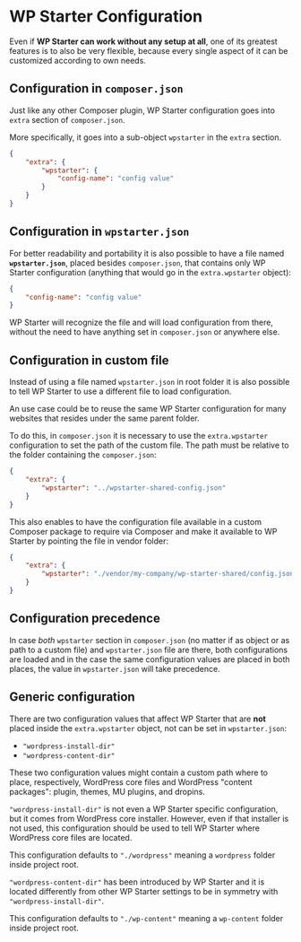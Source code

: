 # WP Starter Configuration

Even if **WP Starter can work without any setup at all**, one of its greatest features is to also be very flexible, because every single aspect of it can be customized according to own needs.



## Configuration in `composer.json`

Just like any other Composer plugin, WP Starter configuration goes into `extra` section of `composer.json`.

More specifically, it goes into a sub-object `wpstarter` in the  `extra` section.

```json
{
    "extra": {
        "wpstarter": {
            "config-name": "config value"
        }
    }
}
```



## Configuration in  `wpstarter.json` 

For better readability and portability it is also possible to have a file named **`wpstarter.json`**, placed besides `composer.json`, that contains only WP Starter configuration (anything that would go in the  `extra.wpstarter` object):

```json
{
    "config-name": "config value"
}
```

WP Starter will recognize the file and will load configuration from there, without the need to have anything set in  `composer.json` or anywhere else.



## Configuration in custom file

Instead of using a file named `wpstarter.json` in root folder it is also possible to tell WP Starter to use a different file to load configuration.

An use case could be to reuse the same WP Starter configuration for many websites that resides under the same parent folder.

To do this, in  `composer.json` it is necessary to use the `extra.wpstarter` configuration to set the path of the custom file. The path must be relative to the folder containing the `composer.json`:

```json
{
    "extra": {
        "wpstarter": "../wpstarter-shared-config.json"
    }
}
```

This also enables to have the configuration file available in a custom Composer package to require via Composer and make it available to WP Starter by pointing the file in vendor folder:

```json
{
    "extra": {
        "wpstarter": "./vendor/my-company/wp-starter-shared/config.json"
    }
}
```



## Configuration precedence

In case *both* `wpstarter` section in  `composer.json` (no matter if as object or as path to a custom file) and  `wpstarter.json` file are there, both configurations are loaded and in the case the same configuration values are placed in both places, the value in  `wpstarter.json` will take precedence.



## Generic configuration

There are two configuration values that affect WP Starter that are **not** placed inside the `extra.wpstarter` object, not can be set in `wpstarter.json`:

- `"wordpress-install-dir"`
- `"wordpress-content-dir"`

These two configuration values might contain a custom path where to place, respectively, WordPress core files and WordPress "content packages": plugin, themes, MU plugins, and dropins.

`"wordpress-install-dir"` is not even a WP Starter specific configuration, but it comes from WordPress core installer. However, even if that installer is not used, this configuration should be used to tell WP Starter where WordPress core files are located.

This configuration defaults to `"./wordpress"` meaning a `wordpress` folder inside project root.

`"wordpress-content-dir"` has been introduced by WP Starter and it is located differently from other WP Starter settings to be in symmetry with `"wordpress-install-dir"`.

This configuration defaults to `"./wp-content"` meaning a `wp-content` folder inside project root.
